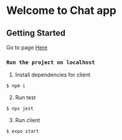 # Welcome to Chat app

## Getting Started

Go to page [Here](https://)

### `Run the project on localhost`

1. Install dependencies for client
```sh
$ npm i
```
2. Run test 
```sh
$ npx jest
```
3. Run client
```sh
$ expo start
```

